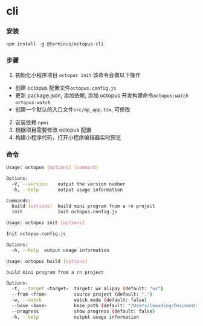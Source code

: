 # cli

### 安装

`npm install -g @terminus/octopus-cli`

### 步骤

1. 初始化小程序项目 `octopus init`
   该命令会做以下操作

- 创建 octopus 配置文件`octopus.config.js`
- 更新 package.json, 添加依赖, 添加 octopus 开发构建命令`octopus:watch` `octopus:watch`
- 创建一个默认的入口文件`src/mp_app.tsx`, 可修改

2. 安装依赖 `npmi`
3. 根据项目需要修改 octopus 配置
4. 构建小程序代码，打开小程序编辑器实时预览

### 命令

```bash
Usage: octopus [options] [command]

Options:
  -V, --version    output the version number
  -h, --help       output usage information

Commands:
  build [options]  build mini program from a rn project
  init             Init octopus.config.js
```

```bash
Usage: octopus init [options]

Init octopus.config.js

Options:
  -h, --help  output usage information
```

```bash
Usage: octopus build [options]

build mini program from a rn project

Options:
  -t, --target <target>  target: wx alipay (default: "wx")
  --from <from>          source project (default: ".")
  -w, --watch            watch mode (default: false)
  --base <base>          base path (default: "/Users/looading/Documents/trash/TRNW-App-Template")
  --progress             show progress (default: false)
  -h, --help             output usage information
```
